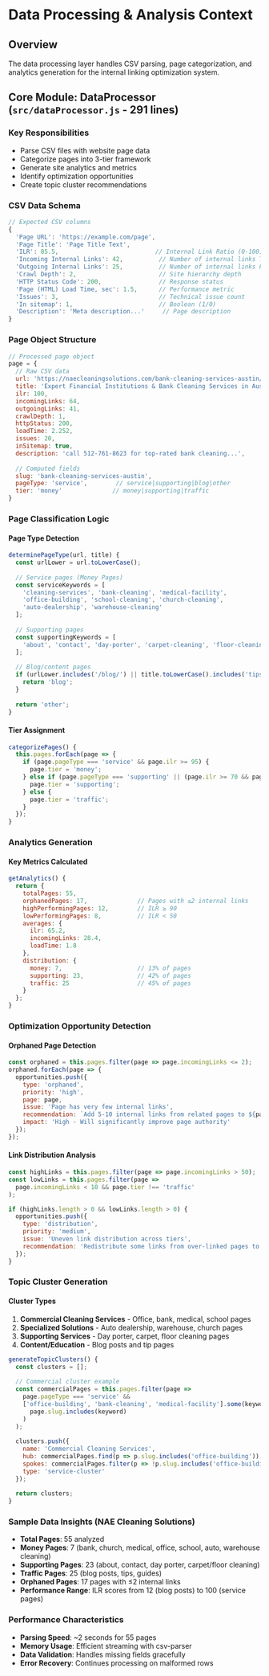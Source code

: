 # Data Processing & Analysis Context

## Overview
The data processing layer handles CSV parsing, page categorization, and analytics generation for the internal linking optimization system.

## Core Module: DataProcessor (`src/dataProcessor.js` - 291 lines)

### Key Responsibilities
- Parse CSV files with website page data
- Categorize pages into 3-tier framework
- Generate site analytics and metrics
- Identify optimization opportunities
- Create topic cluster recommendations

### CSV Data Schema
```javascript
// Expected CSV columns
{
  'Page URL': 'https://example.com/page',
  'Page Title': 'Page Title Text',
  'ILR': 85.5,                           // Internal Link Ratio (0-100)
  'Incoming Internal Links': 42,          // Number of internal links TO this page
  'Outgoing Internal Links': 25,          // Number of internal links FROM this page
  'Crawl Depth': 2,                       // Site hierarchy depth
  'HTTP Status Code': 200,                // Response status
  'Page (HTML) Load Time, sec': 1.5,      // Performance metric
  'Issues': 3,                            // Technical issue count
  'In sitemap': 1,                        // Boolean (1/0)
  'Description': 'Meta description...'     // Page description
}
```

### Page Object Structure
```javascript
// Processed page object
page = {
  // Raw CSV data
  url: 'https://naecleaningsolutions.com/bank-cleaning-services-austin/',
  title: 'Expert Financial Institutions & Bank Cleaning Services in Austin, TX',
  ilr: 100,
  incomingLinks: 64,
  outgoingLinks: 41,
  crawlDepth: 1,
  httpStatus: 200,
  loadTime: 2.252,
  issues: 20,
  inSitemap: true,
  description: 'call 512-761-8623 for top-rated bank cleaning...',
  
  // Computed fields
  slug: 'bank-cleaning-services-austin',
  pageType: 'service',        // service|supporting|blog|other
  tier: 'money'              // money|supporting|traffic
}
```

### Page Classification Logic

#### Page Type Detection
```javascript
determinePageType(url, title) {
  const urlLower = url.toLowerCase();
  
  // Service pages (Money Pages)
  const serviceKeywords = [
    'cleaning-services', 'bank-cleaning', 'medical-facility', 
    'office-building', 'school-cleaning', 'church-cleaning', 
    'auto-dealership', 'warehouse-cleaning'
  ];
  
  // Supporting pages
  const supportingKeywords = [
    'about', 'contact', 'day-porter', 'carpet-cleaning', 'floor-cleaning'
  ];
  
  // Blog/content pages
  if (urlLower.includes('/blog/') || title.toLowerCase().includes('tips')) {
    return 'blog';
  }
  
  return 'other';
}
```

#### Tier Assignment
```javascript
categorizePages() {
  this.pages.forEach(page => {
    if (page.pageType === 'service' && page.ilr >= 95) {
      page.tier = 'money';
    } else if (page.pageType === 'supporting' || (page.ilr >= 70 && page.ilr < 95)) {
      page.tier = 'supporting';
    } else {
      page.tier = 'traffic';
    }
  });
}
```

### Analytics Generation

#### Key Metrics Calculated
```javascript
getAnalytics() {
  return {
    totalPages: 55,
    orphanedPages: 17,              // Pages with ≤2 internal links
    highPerformingPages: 12,        // ILR ≥ 90
    lowPerformingPages: 8,          // ILR < 50
    averages: {
      ilr: 65.2,
      incomingLinks: 28.4,
      loadTime: 1.8
    },
    distribution: {
      money: 7,                     // 13% of pages
      supporting: 23,               // 42% of pages  
      traffic: 25                   // 45% of pages
    }
  };
}
```

### Optimization Opportunity Detection

#### Orphaned Page Detection
```javascript
const orphaned = this.pages.filter(page => page.incomingLinks <= 2);
orphaned.forEach(page => {
  opportunities.push({
    type: 'orphaned',
    priority: 'high',
    page: page,
    issue: 'Page has very few internal links',
    recommendation: `Add 5-10 internal links from related pages to ${page.title}`,
    impact: 'High - Will significantly improve page authority'
  });
});
```

#### Link Distribution Analysis
```javascript
const highLinks = this.pages.filter(page => page.incomingLinks > 50);
const lowLinks = this.pages.filter(page => 
  page.incomingLinks < 10 && page.tier !== 'traffic'
);

if (highLinks.length > 0 && lowLinks.length > 0) {
  opportunities.push({
    type: 'distribution',
    priority: 'medium',
    issue: 'Uneven link distribution across tiers',
    recommendation: 'Redistribute some links from over-linked pages to under-linked pages'
  });
}
```

### Topic Cluster Generation

#### Cluster Types
1. **Commercial Cleaning Services** - Office, bank, medical, school pages
2. **Specialized Solutions** - Auto dealership, warehouse, church pages  
3. **Supporting Services** - Day porter, carpet, floor cleaning pages
4. **Content/Education** - Blog posts and tip pages

```javascript
generateTopicClusters() {
  const clusters = [];
  
  // Commercial cluster example
  const commercialPages = this.pages.filter(page => 
    page.pageType === 'service' && 
    ['office-building', 'bank-cleaning', 'medical-facility'].some(keyword => 
      page.slug.includes(keyword)
    )
  );
  
  clusters.push({
    name: 'Commercial Cleaning Services',
    hub: commercialPages.find(p => p.slug.includes('office-building')),
    spokes: commercialPages.filter(p => !p.slug.includes('office-building')),
    type: 'service-cluster'
  });
  
  return clusters;
}
```

### Sample Data Insights (NAE Cleaning Solutions)
- **Total Pages**: 55 analyzed
- **Money Pages**: 7 (bank, church, medical, office, school, auto, warehouse cleaning)
- **Supporting Pages**: 23 (about, contact, day porter, carpet/floor cleaning)
- **Traffic Pages**: 25 (blog posts, tips, guides)
- **Orphaned Pages**: 17 pages with ≤2 internal links
- **Performance Range**: ILR scores from 12 (blog posts) to 100 (service pages)

### Performance Characteristics
- **Parsing Speed**: ~2 seconds for 55 pages
- **Memory Usage**: Efficient streaming with csv-parser
- **Data Validation**: Handles missing fields gracefully
- **Error Recovery**: Continues processing on malformed rows
